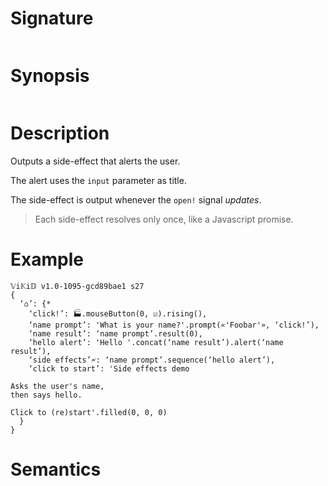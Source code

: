 # Signature
```vikid-signature
```

# Synopsis
```vikid-synopsis
```

# Description
Outputs a side-effect that alerts the user.

The alert uses the `input` parameter as title.

The side-effect is output whenever the `open!` signal _updates_.

> Each side-effect resolves only once, like a Javascript promise.

# Example
```vikid-script
𝕍i𝕂i𝔻 v1.0-1095-gcd89bae1 s27
{ 
  ‘⌂’: {* 
    ‘click!’: 🏭.mouseButton(0, ☑).rising(),
    ‘name prompt’: 'What is your name?'.prompt(«'Foobar'», ‘click!’),
    ‘name result’: ‘name prompt’.result(0),
    ‘hello alert’: 'Hello '.concat(‘name result’).alert(‘name result’),
    ‘side effects’🗲: ‘name prompt’.sequence(‘hello alert’),
    ‘click to start’: 'Side effects demo

Asks the user's name,
then says hello.

Click to (re)start'.filled(0, 0, 0)
  }
}
```


# Semantics
